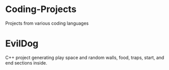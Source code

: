 # Coding-Projects
Projects from various coding languages

# EvilDog
C++ project generating play space and random walls, food, traps, start, and end sections inside. 
